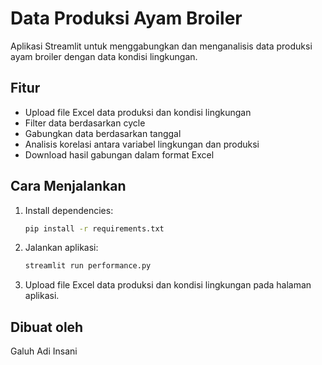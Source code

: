 # Data Produksi Ayam Broiler

Aplikasi Streamlit untuk menggabungkan dan menganalisis data produksi ayam broiler dengan data kondisi lingkungan.

## Fitur
- Upload file Excel data produksi dan kondisi lingkungan
- Filter data berdasarkan cycle
- Gabungkan data berdasarkan tanggal
- Analisis korelasi antara variabel lingkungan dan produksi
- Download hasil gabungan dalam format Excel

## Cara Menjalankan

1. Install dependencies:
    ```sh
    pip install -r requirements.txt
    ```

2. Jalankan aplikasi:
    ```sh
    streamlit run performance.py
    ```

3. Upload file Excel data produksi dan kondisi lingkungan pada halaman aplikasi.

## Dibuat oleh
Galuh Adi Insani